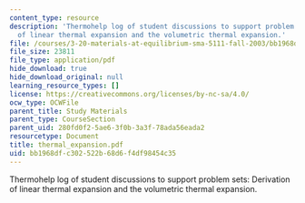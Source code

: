 ```yaml
---
content_type: resource
description: 'Thermohelp log of student discussions to support problem sets: Derivation
  of linear thermal expansion and the volumetric thermal expansion.'
file: /courses/3-20-materials-at-equilibrium-sma-5111-fall-2003/bb1968dfc302522b68d6f4df98454c35_thermal_expansion.pdf
file_size: 23811
file_type: application/pdf
hide_download: true
hide_download_original: null
learning_resource_types: []
license: https://creativecommons.org/licenses/by-nc-sa/4.0/
ocw_type: OCWFile
parent_title: Study Materials
parent_type: CourseSection
parent_uid: 280fd0f2-5ae6-3f0b-3a3f-78ada56eada2
resourcetype: Document
title: thermal_expansion.pdf
uid: bb1968df-c302-522b-68d6-f4df98454c35
---
```

Thermohelp log of student discussions to support problem sets: Derivation of linear thermal expansion and the volumetric thermal expansion.
